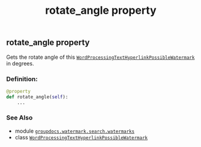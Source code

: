 ﻿---
title: rotate_angle property
second_title: GroupDocs.Watermark for Python via .NET API References
description: 
type: docs
url: /python-net/groupdocs.watermark.search.watermarks/wordprocessingtexthyperlinkpossiblewatermark/rotate_angle/
is_root: false
weight: 80
---

## rotate_angle property


Gets the rotate angle of this [`WordProcessingTextHyperlinkPossibleWatermark`](/watermark/python-net/groupdocs.watermark.search.watermarks/wordprocessingtexthyperlinkpossiblewatermark) in degrees.
### Definition:
```python
@property
def rotate_angle(self):
    ...
```

### See Also
* module [`groupdocs.watermark.search.watermarks`](../../)
* class [`WordProcessingTextHyperlinkPossibleWatermark`](/watermark/python-net/groupdocs.watermark.search.watermarks/wordprocessingtexthyperlinkpossiblewatermark)

